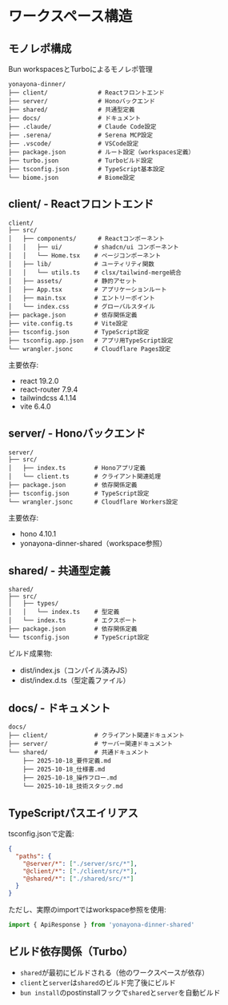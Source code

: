 # ワークスペース構造

## モノレポ構成
Bun workspacesとTurboによるモノレポ管理

```
yonayona-dinner/
├── client/              # Reactフロントエンド
├── server/              # Honoバックエンド
├── shared/              # 共通型定義
├── docs/                # ドキュメント
├── .claude/             # Claude Code設定
├── .serena/             # Serena MCP設定
├── .vscode/             # VSCode設定
├── package.json         # ルート設定（workspaces定義）
├── turbo.json           # Turboビルド設定
├── tsconfig.json        # TypeScript基本設定
└── biome.json           # Biome設定
```

## client/ - Reactフロントエンド
```
client/
├── src/
│   ├── components/      # Reactコンポーネント
│   │   ├── ui/         # shadcn/ui コンポーネント
│   │   └── Home.tsx    # ページコンポーネント
│   ├── lib/            # ユーティリティ関数
│   │   └── utils.ts    # clsx/tailwind-merge統合
│   ├── assets/         # 静的アセット
│   ├── App.tsx         # アプリケーションルート
│   ├── main.tsx        # エントリーポイント
│   └── index.css       # グローバルスタイル
├── package.json        # 依存関係定義
├── vite.config.ts      # Vite設定
├── tsconfig.json       # TypeScript設定
├── tsconfig.app.json   # アプリ用TypeScript設定
└── wrangler.jsonc      # Cloudflare Pages設定
```

主要依存:
- react 19.2.0
- react-router 7.9.4
- tailwindcss 4.1.14
- vite 6.4.0

## server/ - Honoバックエンド
```
server/
├── src/
│   ├── index.ts        # Honoアプリ定義
│   └── client.ts       # クライアント関連処理
├── package.json        # 依存関係定義
├── tsconfig.json       # TypeScript設定
└── wrangler.jsonc      # Cloudflare Workers設定
```

主要依存:
- hono 4.10.1
- yonayona-dinner-shared（workspace参照）

## shared/ - 共通型定義
```
shared/
├── src/
│   ├── types/
│   │   └── index.ts    # 型定義
│   └── index.ts        # エクスポート
├── package.json        # 依存関係定義
└── tsconfig.json       # TypeScript設定
```

ビルド成果物:
- dist/index.js（コンパイル済みJS）
- dist/index.d.ts（型定義ファイル）

## docs/ - ドキュメント
```
docs/
├── client/             # クライアント関連ドキュメント
├── server/             # サーバー関連ドキュメント
└── shared/             # 共通ドキュメント
    ├── 2025-10-18_要件定義.md
    ├── 2025-10-18_仕様書.md
    ├── 2025-10-18_操作フロー.md
    └── 2025-10-18_技術スタック.md
```

## TypeScriptパスエイリアス
tsconfig.jsonで定義:
```json
{
  "paths": {
    "@server/*": ["./server/src/*"],
    "@client/*": ["./client/src/*"],
    "@shared/*": ["./shared/src/*"]
  }
}
```

ただし、実際のimportではworkspace参照を使用:
```typescript
import { ApiResponse } from 'yonayona-dinner-shared'
```

## ビルド依存関係（Turbo）
- `shared`が最初にビルドされる（他のワークスペースが依存）
- `client`と`server`は`shared`のビルド完了後にビルド
- `bun install`のpostinstallフックで`shared`と`server`を自動ビルド
